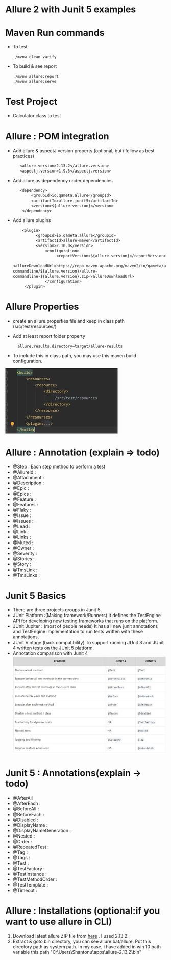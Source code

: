# Allure 2 with Junit 5 examples

# Maven Run commands 
- To test 
        
      ./mvnw clean varify

- To build & see report 

      ./mvnw allure:report      
      ./mvnw allure:serve

# Test Project  
- Calculator class to test 


# Allure : POM integration
- Add allure & aspectJ version property (optional, but i follow as best practices)

         <allure.version>2.13.2</allure.version>
         <aspectj.version>1.9.5</aspectj.version>
- Add allure as dependency under dependencies 
        
         <dependency>
              <groupId>io.qameta.allure</groupId>
              <artifactId>allure-junit5</artifactId>
              <version>${allure.version}</version>
          </dependency>
          
- Add allure plugins

          <plugin>
                <groupId>io.qameta.allure</groupId>
                <artifactId>allure-maven</artifactId>
                <version>2.10.0</version>
                    <configuration>
                         <reportVersion>${allure.version}</reportVersion>
                         <allureDownloadUrl>https://repo.maven.apache.org/maven2/io/qameta/allure/allure-commandline/${allure.version}/allure-commandline-${allure.version}.zip</allureDownloadUrl>
                    </configuration>
           </plugin>

# Allure Properties
- create an allure.properties file and keep in class path (src/test/resources/)
- Add at least report folder property 

        allure.results.directory=target/allure-results
- To include this in class path, you may use this maven build configuration. 

![maven build include ](images/mave-build-congif.JPG)

# Allure : Annotation (explain  => todo)
- @Step : Each step method to perform a test
- @AllureId :
- @Attachment :
- @Description :
- @Epic :
- @Epics :
- @Feature :
- @Features :
- @Flaky :
- @Issue :
- @Issues :
- @Lead :
- @Link :
- @Links :
- @Muted :
- @Owner :
- @Severity :
- @Stories :
- @Story :
- @TmsLink :
- @TmsLinks :

# Junit 5 Basics
- There are three projects groups in Junit 5
- JUnit Platform :(Making framework/Runners) It defines the TestEngine API for developing new testing frameworks that runs on the platform.
- JUnit Jupiter : (most of people needs) It has all new junit annotations and TestEngine implementation to run tests written with these annotations.
- JUnit Vintage:(back compatibility) To support running JUnit 3 and JUnit 4 written tests on the JUnit 5 platform.
- Annotation comparison with Junit 4 
![junit 5 annotations](./images/junit5-vs-junit4.JPG)

# Junit 5 : Annotations(explain -> todo)
- @AfterAll
- @AfterEach : 
- @BeforeAll :
- @BeforeEach :
- @Disabled :
- @DisplayName :
- @DisplayNameGeneration :
- @Nested :
- @Order :
- @RepeatedTest :
- @Tag :
- @Tags :
- @Test :
- @TestFactory :
- @TestInstance :
- @TestMethodOrder :
- @TestTemplate :
- @Timeout :

# Allure : Installations  (optional:if you want to use allure in CLI)
 1. Download latest allure ZIP file from [here](https://repo.maven.apache.org/maven2/io/qameta/allure/allure-commandline/) . I used 2.13.2.
 2. Extract & goto bin directory, you can see allure.bat/allure. Put this directory path as system path. In my case, i have added in win 10 path variable this path "C:\Users\Shantonu\apps\allure-2.13.2\bin"   
